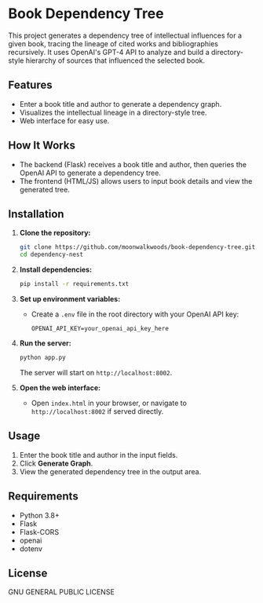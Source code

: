 # Book Dependency Tree

This project generates a dependency tree of intellectual influences for a given book, tracing the lineage of cited works and bibliographies recursively. It uses OpenAI's GPT-4 API to analyze and build a directory-style hierarchy of sources that influenced the selected book.

## Features
- Enter a book title and author to generate a dependency graph.
- Visualizes the intellectual lineage in a directory-style tree.
- Web interface for easy use.

## How It Works
- The backend (Flask) receives a book title and author, then queries the OpenAI API to generate a dependency tree.
- The frontend (HTML/JS) allows users to input book details and view the generated tree.

## Installation

1. **Clone the repository:**
   ```sh
   git clone https://github.com/moonwalkwoods/book-dependency-tree.git
   cd dependency-nest
   ```

2. **Install dependencies:**
   ```sh
   pip install -r requirements.txt
   ```

3. **Set up environment variables:**
   - Create a `.env` file in the root directory with your OpenAI API key:
     ```
     OPENAI_API_KEY=your_openai_api_key_here
     ```

4. **Run the server:**
   ```sh
   python app.py
   ```
   The server will start on `http://localhost:8002`.

5. **Open the web interface:**
   - Open `index.html` in your browser, or navigate to `http://localhost:8002` if served directly.

## Usage
1. Enter the book title and author in the input fields.
2. Click **Generate Graph**.
3. View the generated dependency tree in the output area.

## Requirements
- Python 3.8+
- Flask
- Flask-CORS
- openai
- dotenv

## License
GNU GENERAL PUBLIC LICENSE 
